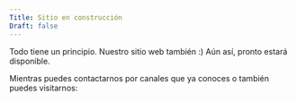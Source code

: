 ```yaml
---
Title: Sitio en construcción
Draft: false
---
```


Todo tiene un principio. Nuestro sitio web también :) Aún así, pronto estará
disponible.

Mientras puedes contactarnos por canales que ya conoces o también puedes
visitarnos:
